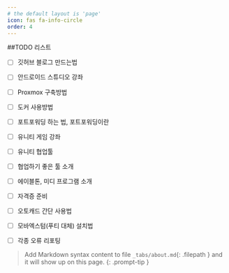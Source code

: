 ```yaml
---
# the default layout is 'page'
icon: fas fa-info-circle
order: 4
---
```


##TODO 리스트

- [ ] 깃허브 블로그 만드는법
- [ ] 안드로이드 스튜디오 강좌
- [ ] Proxmox 구축방법
- [ ] 도커 사용방법
- [ ] 포트포워딩 하는 법, 포트포워딩이란
- [ ] 유니티 게임 강좌
- [ ] 유니티 협업툴
- [ ] 협업하기 좋은 툴 소개
- [ ] 에이블톤, 미디 프로그램 소개
- [ ] 자격증 준비
- [ ] 오토캐드 간단 사용법
- [ ] 모바엑스텀(푸티 대체) 설치법
- [ ] 각종 오류 리포팅


> Add Markdown syntax content to file `_tabs/about.md`{: .filepath } and it will show up on this page.
{: .prompt-tip }

